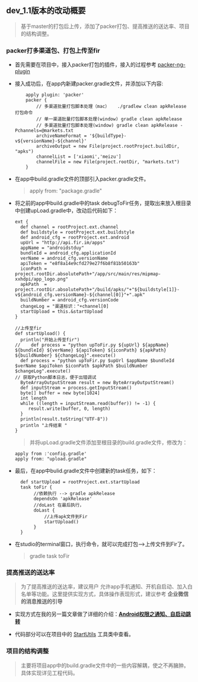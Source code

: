 ## dev_1.1版本的改动概要

> 基于master的打包后上传，添加了packer打包、提高推送的送达率、项目的结构调整。

### packer打多渠道包、打包上传至fir

 - 首先需要在项目中，接入packer打包的插件，接入的过程参考 [packer-ng-plugin](https://github.com/mcxiaoke/packer-ng-plugin)
 - 接入成功后，在app内新建packer.gradle文件，并添加以下内容:
    ```
	    apply plugin: 'packer'
		packer {
		    // 多渠道批量打包脚本处理（mac）   ./gradlew clean apkRelease  打包命令
		    // 单一渠道批量打包脚本处理(window) gradle clean apkRelease
		    // 多渠道批量打包脚本处理(window) gradle clean apkRelease -Pchannels=@markets.txt
		    archiveNameFormat = '${buildType}-v${versionName}-${channel}'
		    archiveOutput = new File(project.rootProject.buildDir, "apks")
		    channelList = ['xiaomi','meizu']
		    channelFile = new File(project.rootDir, "markets.txt")
		}

    ```
 - 在app中build.gradle文件的顶部引入packer.gradle文件。
    > apply from: "package.gradle"

 - 将之前的app中build.gradle中的task debugToFir任务，提取出来放入根目录中创建upLoad.gradle中，改动后代码如下：
	```
	ext {
	  def channel = rootProject.ext.channel
      def buildstyle = rootProject.ext.buildstyle
      def android_cfg = rootProject.ext.android
      upUrl = "http://api.fir.im/apps"
	  appName = "androidstduy"
	  bundleId = android_cfg.applicationId
	  verName = android_cfg.versionName
      apiToken = "e8f8a14e9cfd279e27f6b8f81b50163b"
      iconPath = project.rootDir.absolutePath+"/app/src/main/res/mipmap-xxhdpi/app_logo.png"
	  apkPath  = project.rootDir.absolutePath+"/build/apks/"+"${buildstyle[1]}-v${android_cfg.versionName}-${channel[0]}"+".apk"
	  buildNumber = android_cfg.versionCode
	  changeLog = "渠道标识："+channel[0]
	  startUpload = this.&startUpload
	}

	//上传至fir
	def startUpload() {
	  println("开始上传至fir")
	//    def process = "python upToFir.py ${upUrl} ${appName} ${bundleId} ${verName} ${apiToken} ${iconPath} ${apkPath} ${buildNumber} ${changeLog}".execute()
	  def process = "python upToFir.py $upUrl $appName $bundleId $verName $apiToken $iconPath $apkPath $buildNumber $changeLog".execute()
	// 获取Python脚本日志，便于出错调试
	  ByteArrayOutputStream result = new ByteArrayOutputStream()
	  def inputStream = process.getInputStream()
	  byte[] buffer = new byte[1024]
	  int length
	  while ((length = inputStream.read(buffer)) != -1) {
		 result.write(buffer, 0, length)
	  }
	  println(result.toString("UTF-8"))
	  println "上传结束 "
	}
	```

    > 并将upLoad.gradle文件添加至根目录的build.gradle文件，修改为：
    ```
	apply from :'config.gradle'
	apply from: "upload.gradle"
      ```
 - 最后，在app中bulid.gradle文件中创建新的task任务，如下：
   ```
	 def startUpload = rootProject.ext.startUpload
	 task toFir {
		  //依赖执行 --> gradle apkRelease
		  dependsOn 'apkRelease'
		  //doLast 在最后执行，
		  doLast {
		      //上传apk文件到Fir
			  startUpload()
		  }
	 }
   ```
- 在studio的terminal窗口，执行命令，就可以完成打包-->上传文件到Fir了。
  > gradle task toFir

### 提高推送的送达率
> 为了提高推送的送达率，建议用户 允许app手机通知、开机自启动、加入白名单等功能。这里提供实现方式，具体操作表现形式，建议参考 **企业微信的消息推送的引导**
- 实现方式在我的另一篇文章做了详细的介绍：[**Android权限之通知、自启动跳转**](https://github.com/zylaoshi/AndroidTotal/blob/master/Android%E6%9D%83%E9%99%90%E4%B9%8B%E9%80%9A%E7%9F%A5%E3%80%81%E8%87%AA%E5%90%AF%E5%8A%A8%E8%B7%B3%E8%BD%AC.md)

- 代码部分可以在项目中的 [StartUtils](https://github.com/zylaoshi/androidstudy/blob/dev_1.1/app/src/main/java/com/wljr/androidstudy/util/StartUtils.java) 工具类中查看。

### 项目的结构调整
> 主要将项目app中的build.gradle文件中的一些内容解耦，使之不再臃肿。具体实现详见工程代码。
